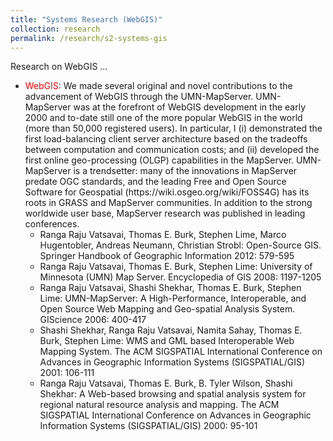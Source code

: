 ```yaml
---
title: "Systems Research (WebGIS)"
collection: research
permalink: /research/s2-systems-gis
---
```


Research on WebGIS ...

<ul>
  <li><span style="color:red">WebGIS</span>: We made several original and novel contributions to the advancement of WebGIS through the UMN-MapServer. 
    UMN-MapServer was at the forefront of WebGIS development in the early 2000 and to-date still one of the more popular 
    WebGIS in the world (more than 50,000 registered users). In particular, I (i) demonstrated the first load-balancing 
    client server architecture based on the tradeoffs between computation and communication costs; and (ii) developed 
    the first online geo-processing (OLGP) capabilities in the MapServer. UMN-MapServer is a trendsetter: many of the innovations 
    in MapServer predate OGC standards, and the leading Free and Open Source Software for Geospatial 
    (https://wiki.osgeo.org/wiki/FOSS4G) has its roots in GRASS and MapServer communities. In addition to the strong 
    worldwide user base, MapServer research was published in leading conferences. 
    
   <ul>
      <li>Ranga Raju Vatsavai, Thomas E. Burk, Stephen Lime, Marco Hugentobler, Andreas Neumann, Christian Strobl: 
      Open-Source GIS. Springer Handbook of Geographic Information 2012: 579-595 </li>
      <li>Ranga Raju Vatsavai, Thomas E. Burk, Stephen Lime: University of Minnesota (UMN) Map Server. 
      Encyclopedia of GIS 2008: 1197-1205 </li>
      <li>Ranga Raju Vatsavai, Shashi Shekhar, Thomas E. Burk, Stephen Lime: UMN-MapServer: A High-Performance, 
      Interoperable, and Open Source Web Mapping and Geo-spatial Analysis System. GIScience 2006: 400-417 </li>
      <li>Shashi Shekhar, Ranga Raju Vatsavai, Namita Sahay, Thomas E. Burk, Stephen Lime: WMS and GML 
      based Interoperable Web Mapping System. The ACM SIGSPATIAL International Conference on Advances in 
      Geographic Information Systems (SIGSPATIAL/GIS) 2001: 106-111 </li>
      <li>Ranga Raju Vatsavai, Thomas E. Burk, B. Tyler Wilson, Shashi Shekhar: A Web-based browsing and spatial 
      analysis system for regional natural resource analysis and mapping. The ACM SIGSPATIAL International 
      Conference on Advances in Geographic Information Systems (SIGSPATIAL/GIS) 2000: 95-101 </li>
    </ul>
  </li>
</ul>
      
      

